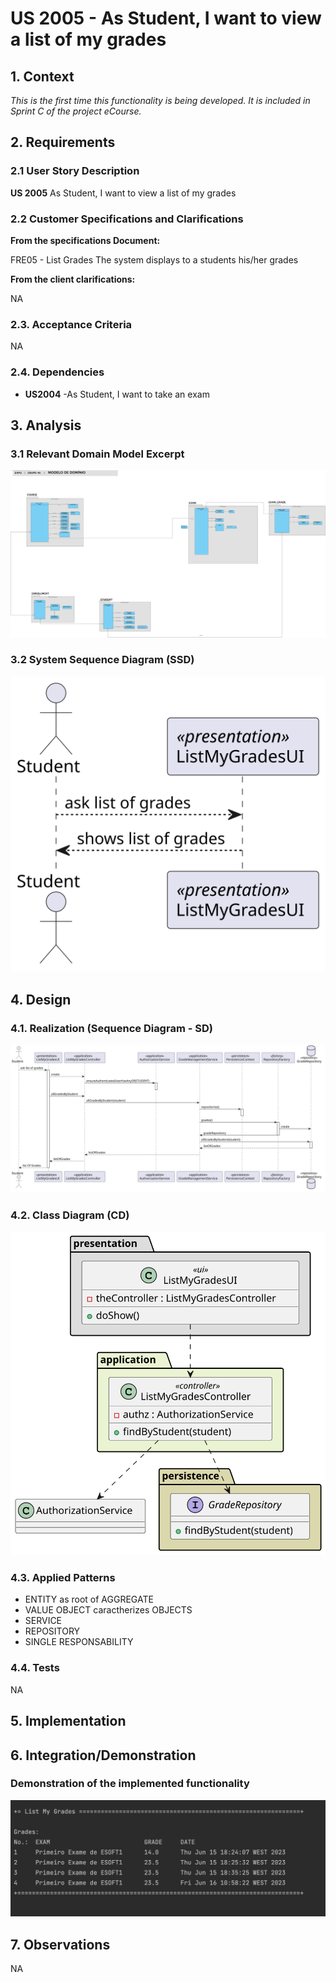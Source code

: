 # US 2005 - As Student, I want to view a list of my grades

## 1. Context

*This is the first time this functionality is being developed. It is included in Sprint C of the project eCourse.*

## 2. Requirements

### 2.1 User Story Description

**US 2005** As Student, I want to view a list of my grades

### 2.2 Customer Specifications and Clarifications ###

**From the specifications Document:**

FRE05 - List Grades The system displays to a students his/her grades

**From the client clarifications:**

NA

### 2.3. Acceptance Criteria ###
NA

### 2.4. Dependencies ###

* **US2004** -As Student, I want to take an exam


## 3. Analysis

### 3.1 Relevant Domain Model Excerpt

![DM excerpt](us2005_DM.svg "A Domain Model Excerpt")

### 3.2 System Sequence Diagram (SSD)

![SSD](us2005_SSD.svg "A System Sequence Diagram")

## 4. Design

### 4.1. Realization (Sequence Diagram - SD)

![SD](us2005_SD.svg "A Sequence Diagram")

### 4.2. Class Diagram (CD)

![a class diagram](us2005_CD.svg "A Class Diagram")

### 4.3. Applied Patterns

* ENTITY as root of AGGREGATE
* VALUE OBJECT caractherizes OBJECTS
* SERVICE
* REPOSITORY
* SINGLE RESPONSABILITY

### 4.4. Tests

NA

## 5. Implementation


## 6. Integration/Demonstration

### Demonstration of the implemented functionality
![demo](LIST_MY_GRADES.png "Demonstration")

## 7. Observations
NA